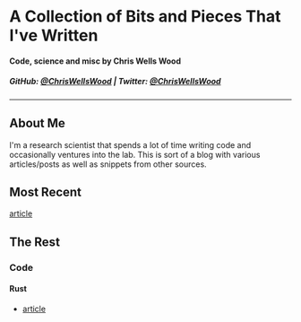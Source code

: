 # A Collection of Bits and Pieces That I've Written

#### Code, science and misc by Chris Wells Wood

##### GitHub: [@ChrisWellsWood](https://github.com/ChrisWellsWood) | Twitter: [@ChrisWellsWood](https://twitter.com/ChrisWellsWood)

---

## About Me

I'm a research scientist that spends a lot of time writing code and occasionally ventures into the lab. This is sort of a blog with various articles/posts as well as snippets from other sources.

## Most Recent

[article](empty_rust_structs.md)

## The Rest

### Code

#### Rust

* [article](empty_rust_structs.md)
